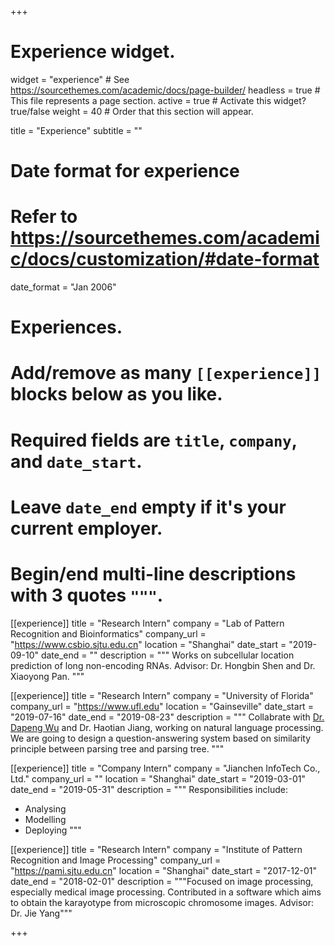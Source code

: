 +++
# Experience widget.
widget = "experience"  # See https://sourcethemes.com/academic/docs/page-builder/
headless = true  # This file represents a page section.
active = true  # Activate this widget? true/false
weight = 40  # Order that this section will appear.

title = "Experience"
subtitle = ""

# Date format for experience
#   Refer to https://sourcethemes.com/academic/docs/customization/#date-format
date_format = "Jan 2006"

# Experiences.
#   Add/remove as many `[[experience]]` blocks below as you like.
#   Required fields are `title`, `company`, and `date_start`.
#   Leave `date_end` empty if it's your current employer.
#   Begin/end multi-line descriptions with 3 quotes `"""`.


[[experience]]
  title = "Research Intern"
  company = "Lab of Pattern Recognition and Bioinformatics"
  company_url = "https://www.csbio.sjtu.edu.cn"
  location = "Shanghai"
  date_start = "2019-09-10"
  date_end = ""
  description = """
  Works on subcellular location prediction of long non-encoding RNAs. Advisor: Dr. Hongbin Shen and Dr. Xiaoyong Pan.
  """

[[experience]]
  title = "Research Intern"
  company = "University of Florida"
  company_url = "https://www.ufl.edu"
  location = "Gainseville"
  date_start = "2019-07-16"
  date_end = "2019-08-23"
  description = """
  Collabrate with [Dr. Dapeng Wu](http://www.wu.ece.ufl.edu/) and Dr. Haotian Jiang, working on natural language processing. We are going to design a question-answering system based on similarity principle between parsing tree and parsing tree.
  """

[[experience]]
  title = "Company Intern"
  company = "Jianchen InfoTech Co., Ltd."
  company_url = ""
  location = "Shanghai"
  date_start = "2019-03-01"
  date_end = "2019-05-31"
  description = """
  Responsibilities include:
  
  * Analysing
  * Modelling
  * Deploying
  """

[[experience]]
  title = "Research Intern"
  company = "Institute of Pattern Recognition and Image Processing"
  company_url = "https://pami.sjtu.edu.cn"
  location = "Shanghai"
  date_start = "2017-12-01"
  date_end = "2018-02-01"
  description = """Focused on image processing, especially medical image processing. Contributed in a software which aims to obtain the karayotype from microscopic chromosome images. Advisor: Dr. Jie Yang"""

+++
